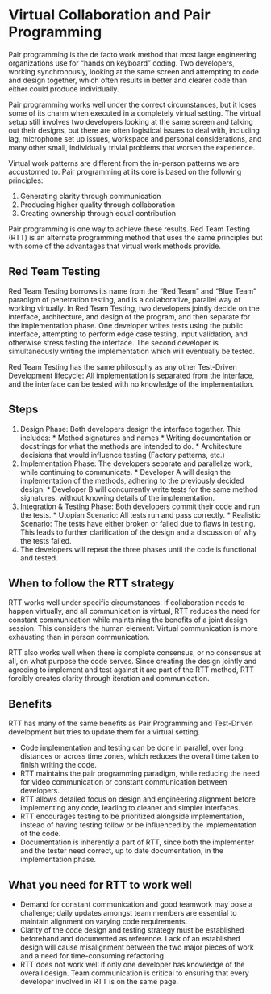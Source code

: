 # Virtual Collaboration and Pair Programming
Pair programming is the de facto work method that most large engineering organizations use for “hands on keyboard” coding. Two developers, working synchronously, looking at the same screen and attempting to code and design together, which often results in better and clearer code than either could produce individually.

Pair programming works well under the correct circumstances, but it loses some of its charm when executed in a completely virtual setting. The virtual setup still involves two developers looking at the same screen and talking out their designs, but there are often logistical issues to deal with, including lag, microphone set up issues, workspace and personal considerations, and many other small, individually trivial problems that worsen the experience.

Virtual work patterns are different from the in-person patterns we are accustomed to. Pair programming at its core is based on the following principles:

1. Generating clarity through communication
2. Producing higher quality through collaboration
3. Creating ownership through equal contribution

Pair programming is one way to achieve these results. Red Team Testing (RTT) is an alternate programming method that uses the same principles but with some of the advantages that virtual work methods provide.

## Red Team Testing
Red Team Testing borrows its name from the “Red Team” and “Blue Team” paradigm of penetration testing, and is a collaborative, parallel way of working virtually. In Red Team Testing, two developers jointly decide on the interface, architecture, and design of the program, and then separate for the implementation phase. One developer writes tests using the public interface, attempting to perform edge case testing, input validation, and otherwise stress testing the interface. The second developer is simultaneously writing the implementation which will eventually be tested.

Red Team Testing has the same philosophy as any other Test-Driven Development lifecycle: All implementation is separated from the interface, and the interface can be tested with no knowledge of the implementation.

## Steps
1. Design Phase: Both developers design the interface together. This includes: \* Method signatures and names \* Writing documentation or docstrings for what the methods are intended to do. \* Architecture decisions that would influence testing (Factory patterns, etc.)
2. Implementation Phase: The developers separate and parallelize work, while continuing to communicate. \* Developer A will design the implementation of the methods, adhering to the previously decided design. \* Developer B will concurrently write tests for the same method signatures, without knowing details of the implementation.
3. Integration & Testing Phase: Both developers commit their code and run the tests. \* Utopian Scenario: All tests run and pass correctly. \* Realistic Scenario: The tests have either broken or failed due to flaws in testing. This leads to further clarification of the design and a discussion of why the tests failed.
4. The developers will repeat the three phases until the code is functional and tested.

## When to follow the RTT strategy
RTT works well under specific circumstances. If collaboration needs to happen virtually, and all communication is virtual, RTT reduces the need for constant communication while maintaining the benefits of a joint design session. This considers the human element: Virtual communication is more exhausting than in person communication.

RTT also works well when there is complete consensus, or no consensus at all, on what purpose the code serves. Since creating the design jointly and agreeing to implement and test against it are part of the RTT method, RTT forcibly creates clarity through iteration and communication.
## Benefits
RTT has many of the same benefits as Pair Programming and Test-Driven development but tries to update them for a virtual setting.

- Code implementation and testing can be done in parallel, over long distances or across time zones, which reduces the overall time taken to finish writing the code.
- RTT maintains the pair programming paradigm, while reducing the need for video communication or constant communication between developers.
- RTT allows detailed focus on design and engineering alignment before implementing any code, leading to cleaner and simpler interfaces.
- RTT encourages testing to be prioritized alongside implementation, instead of having testing follow or be influenced by the implementation of the code.
- Documentation is inherently a part of RTT, since both the implementer and the tester need correct, up to date documentation, in the implementation phase.
## What you need for RTT to work well
- Demand for constant communication and good teamwork may pose a challenge; daily updates amongst team members are essential to maintain alignment on varying code requirements.
- Clarity of the code design and testing strategy must be established beforehand and documented as reference. Lack of an established design will cause misalignment between the two major pieces of work and a need for time-consuming refactoring.
- RTT does not work well if only one developer has knowledge of the overall design. Team communication is critical to ensuring that every developer involved in RTT is on the same page.

